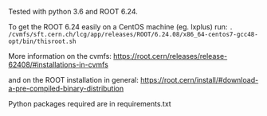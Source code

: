 Tested with python 3.6 and ROOT 6.24.

To get the ROOT 6.24 easily on a CentOS machine (eg. lxplus) run:
`. /cvmfs/sft.cern.ch/lcg/app/releases/ROOT/6.24.08/x86_64-centos7-gcc48-opt/bin/thisroot.sh`

More information on the cvmfs:
https://root.cern/releases/release-62408/#installations-in-cvmfs

and on the ROOT installation in general: 
https://root.cern/install/#download-a-pre-compiled-binary-distribution

Python packages required are in requirements.txt